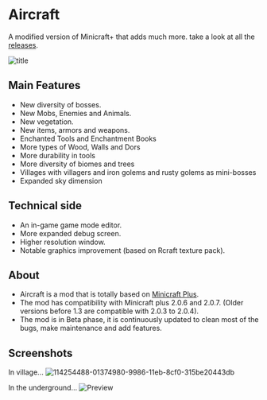 # Aircraft
A modified version of Minicraft+ that adds much more. take a look at all the [releases](https://github.com/TheBigEye/Aircraft-Mod/releases).

![title](https://user-images.githubusercontent.com/63316583/113479425-732f0080-9465-11eb-86d9-ffcf2c865f84.png)

## Main Features
- New diversity of bosses.
- New Mobs, Enemies and Animals.
- New vegetation.
- New items, armors and weapons.
- Enchanted Tools and Enchantment Books
- More types of Wood, Walls and Dors
- More durability in tools
- More diversity of biomes and trees
- Villages with villagers and iron golems and rusty golems as mini-bosses
- Expanded sky dimension

## Technical side
- An in-game game mode editor.
- More expanded debug screen.
- Higher resolution window.
- Notable graphics improvement (based on Rcraft texture pack).

## About
- Aircraft is a mod that is totally based on [Minicraft Plus](https://github.com/chrisj42/minicraft-plus-revived).
- The mod has compatibility with Minicraft plus 2.0.6 and 2.0.7. (Older versions before 1.3 are compatible with 2.0.3 to 2.0.4).
- The mod is in Beta phase, it is continuously updated to clean most of the bugs, make maintenance and add features.

## Screenshots
In village...
![114254488-01374980-9986-11eb-8cf0-315be20443db](https://user-images.githubusercontent.com/63316583/114254689-3db77500-9987-11eb-8905-5ed3ff38614d.png)

In the underground...
![Preview](https://user-images.githubusercontent.com/63316583/114254700-4ad46400-9987-11eb-91de-a90fe81f742b.png)

